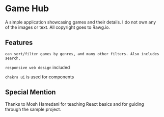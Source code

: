 # Game Hub
A simple application showcasing games and their details. I do not own any of the images or text. All copyright goes to Rawg.io.

## Features

`can sort/filter games by genres, and many other filters. Also includes search. `

`responsive web design` included

`chakra ui` is used for components

## Special Mention
Thanks to Mosh Hamedani for teaching React basics and for guiding through the sample project.
